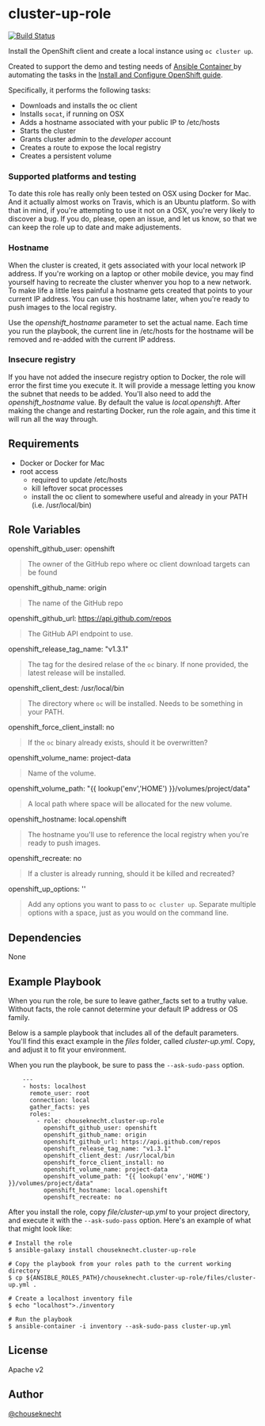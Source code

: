 # cluster-up-role

[![Build Status](https://travis-ci.org/chouseknecht/cluster-up-role.svg?branch=master)](https://travis-ci.org/chouseknecht/cluster-up-role)

Install the OpenShift client and create a local instance using `oc cluster up`. 

Created to support the demo and testing needs of [Ansible Container ](https://github.com/ansible/ansible-container) by automating the tasks in the [Install and Configure OpenShift guide](http://docs.ansible.com/ansible-container/configure_openshift.html). 

Specifically, it performs the following tasks:

- Downloads and installs the oc client
- Installs `socat`, if running on OSX
- Adds a hostname associated with your public IP to /etc/hosts
- Starts the cluster
- Grants cluster admin to the *developer* account
- Creates a route to expose the local registry
- Creates a persistent volume

### Supported platforms and testing

To date this role has really only been tested on OSX using Docker for Mac. And it actually almost works on Travis, which is an Ubuntu platform. So with that in mind, if you're attempting to use it not on a OSX, you're very likely to discover a bug. If you do, please, open an issue, and let us know, so that we can keep the role up to date and make adjustements. 

### Hostname

When the cluster is created, it gets associated with your local network IP address. If you're working on a laptop or other mobile device, you may find yourself having to recreate the cluster whenver you hop to a new network. To make life a little less painful a hostname gets created that points to your current IP address. You can use this hostname later, when you're ready to push images to the local registry.

Use the *openshift_hostname* parameter to set the actual name. Each time you run the playbook, the current line in /etc/hosts for the hostname will be removed and re-added with the current IP address.

### Insecure registry

If you have not added the insecure registry option to Docker, the role will error the first time you execute it. It will provide a message letting you know the subnet that needs to be added. You'll also need to add the *openshift_hostname* value. By default the value is *local.openshift*. After making the change and restarting Docker, run the role again, and this time it will run all the way through.

## Requirements

- Docker or Docker for Mac
- root access 
    - required to update /etc/hosts
    - kill leftover socat processes
    - install the oc client to somewhere useful and already in your PATH (i.e. /usr/local/bin)

## Role Variables

openshift_github_user: openshift
> The owner of the GitHub repo where oc client download targets can be found

openshift_github_name: origin
> The name of the GitHub repo  

openshift_github_url: https://api.github.com/repos
> The GitHub API endpoint to use.

openshift_release_tag_name: "v1.3.1"
> The tag for the desired relase of the `oc` binary. If none provided, the latest release will be installed.

openshift_client_dest: /usr/local/bin  
> The directory where `oc` will be installed. Needs to be something in your PATH.

openshift_force_client_install: no
> If the `oc` binary already exists, should it be overwritten?

openshift_volume_name: project-data
> Name of the volume.

openshift_volume_path: "{{ lookup('env','HOME') }}/volumes/project/data"
> A local path where space will be allocated for the new volume. 

openshift_hostname: local.openshift
> The hostname you'll use to reference the local registry when you're ready to push images.

openshift_recreate: no
> If a cluster is already running, should it be killed and recreated? 

openshift_up_options: ''
> Add any options you want to pass to `oc cluster up`. Separate multiple options with a space, just as you would on the command line.

## Dependencies

None

## Example Playbook

When you run the role, be sure to leave gather_facts set to a truthy value. Without facts, the role cannot determine your default IP address or OS family. 

Below is a sample playbook that includes all of the default parameters. You'll find this exact example in the *files* folder, called *cluster-up.yml*. Copy, and adjust it to fit your environment.

When you run the playbook, be sure to pass the ``--ask-sudo-pass`` option.

```
    ---
    - hosts: localhost
      remote_user: root
      connection: local
      gather_facts: yes
      roles:
        - role: chouseknecht.cluster-up-role
          openshift_github_user: openshift
          openshift_github_name: origin
          openshift_github_url: https://api.github.com/repos
          openshift_release_tag_name: "v1.3.1"
          openshift_client_dest: /usr/local/bin  
          openshift_force_client_install: no
          openshift_volume_name: project-data
          openshift_volume_path: "{{ lookup('env','HOME') }}/volumes/project/data"
          openshift_hostname: local.openshift
          openshift_recreate: no
```

After you install the role, copy *file/cluster-up.yml* to your project directory, and execute it with the `--ask-sudo-pass` option. Here's an example of what that might look like:

```
# Install the role 
$ ansible-galaxy install chouseknecht.cluster-up-role

# Copy the playbook from your roles path to the current working directory 
$ cp ${ANSIBLE_ROLES_PATH}/chouseknecht.cluster-up-role/files/cluster-up.yml .

# Create a localhost inventory file
$ echo "localhost">./inventory

# Run the playbook
$ ansible-container -i inventory --ask-sudo-pass cluster-up.yml
```

## License

Apache v2

## Author 

[@chouseknecht](https://github.com/chouseknecht)
